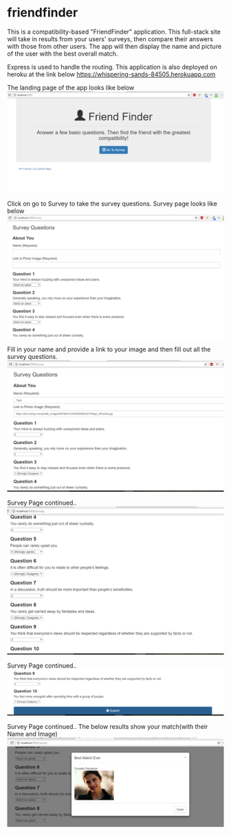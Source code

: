# friendfinder

This is a compatibility-based "FriendFinder" application.
This full-stack site will take in results from your users' surveys, then compare their answers with those from other users. The app will then display the name and picture of the user with the best overall match.

Express is used to handle the routing. This application is also deployed on heroku at the link below
https://whispering-sands-84505.herokuapp.com


The landing page of the app looks like below
 ![GitHub Logo](/images/landing.png)

Click on go to Survey to take the survey questions. Survey page looks like below
 ![GitHub Logo](/images/surveyPage.png)

Fill in your name and provide a link to your image and then fill out all the survey questions.
 ![GitHub Logo](/images/survey1.png)

Survey Page continued..
 ![GitHub Logo](/images/survey2.png)

Survey Page continued..
 ![GitHub Logo](/images/survey3.png)

Survey Page continued.. The below results show your match(with their Name and Image)
 ![GitHub Logo](/images/survey4.png)


 